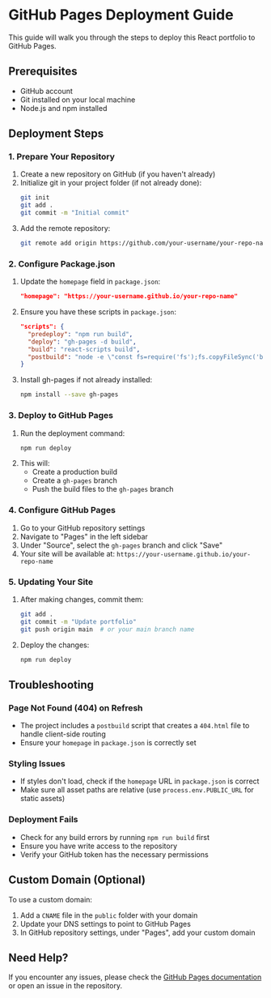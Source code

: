 # GitHub Pages Deployment Guide

This guide will walk you through the steps to deploy this React portfolio to GitHub Pages.

## Prerequisites
- GitHub account
- Git installed on your local machine
- Node.js and npm installed

## Deployment Steps

### 1. Prepare Your Repository
1. Create a new repository on GitHub (if you haven't already)
2. Initialize git in your project folder (if not already done):
   ```bash
   git init
   git add .
   git commit -m "Initial commit"
   ```
3. Add the remote repository:
   ```bash
   git remote add origin https://github.com/your-username/your-repo-name.git
   ```

### 2. Configure Package.json
1. Update the `homepage` field in `package.json`:
   ```json
   "homepage": "https://your-username.github.io/your-repo-name"
   ```
2. Ensure you have these scripts in `package.json`:
   ```json
   "scripts": {
     "predeploy": "npm run build",
     "deploy": "gh-pages -d build",
     "build": "react-scripts build",
     "postbuild": "node -e \"const fs=require('fs');fs.copyFileSync('build/index.html','build/404.html')\""
   }
   ```
3. Install gh-pages if not already installed:
   ```bash
   npm install --save gh-pages
   ```

### 3. Deploy to GitHub Pages
1. Run the deployment command:
   ```bash
   npm run deploy
   ```
2. This will:
   - Create a production build
   - Create a `gh-pages` branch
   - Push the build files to the `gh-pages` branch

### 4. Configure GitHub Pages
1. Go to your GitHub repository settings
2. Navigate to "Pages" in the left sidebar
3. Under "Source", select the `gh-pages` branch and click "Save"
4. Your site will be available at: `https://your-username.github.io/your-repo-name`

### 5. Updating Your Site
1. After making changes, commit them:
   ```bash
   git add .
   git commit -m "Update portfolio"
   git push origin main  # or your main branch name
   ```
2. Deploy the changes:
   ```bash
   npm run deploy
   ```

## Troubleshooting

### Page Not Found (404) on Refresh
- The project includes a `postbuild` script that creates a `404.html` file to handle client-side routing
- Ensure your `homepage` in `package.json` is correctly set

### Styling Issues
- If styles don't load, check if the `homepage` URL in `package.json` is correct
- Make sure all asset paths are relative (use `process.env.PUBLIC_URL` for static assets)

### Deployment Fails
- Check for any build errors by running `npm run build` first
- Ensure you have write access to the repository
- Verify your GitHub token has the necessary permissions

## Custom Domain (Optional)
To use a custom domain:
1. Add a `CNAME` file in the `public` folder with your domain
2. Update your DNS settings to point to GitHub Pages
3. In GitHub repository settings, under "Pages", add your custom domain

## Need Help?
If you encounter any issues, please check the [GitHub Pages documentation](https://pages.github.com/) or open an issue in the repository.
